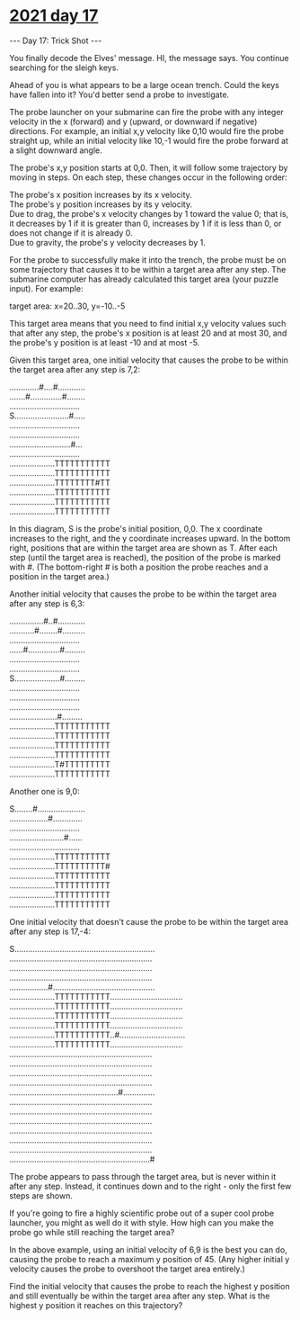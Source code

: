 # [2021 day 17](https://adventofcode.com/2021/day/17)

--- Day 17: Trick Shot ---

You finally decode the Elves' message. HI, the message says. You continue searching for the sleigh keys.

Ahead of you is what appears to be a large ocean trench. Could the keys have fallen into it? You'd better send a probe to investigate.

The probe launcher on your submarine can fire the probe with any integer velocity in the x (forward) and y (upward, or downward if negative) directions. For example, an initial x,y velocity like 0,10 would fire the probe straight up, while an initial velocity like 10,-1 would fire the probe forward at a slight downward angle.

The probe's x,y position starts at 0,0. Then, it will follow some trajectory by moving in steps. On each step, these changes occur in the following order:

The probe's x position increases by its x velocity.\
The probe's y position increases by its y velocity.\
Due to drag, the probe's x velocity changes by 1 toward the value 0; that is, it decreases by 1 if it is greater than 0, increases by 1 if it is less than 0, or does not change if it is already 0.\
Due to gravity, the probe's y velocity decreases by 1.

For the probe to successfully make it into the trench, the probe must be on some trajectory that causes it to be within a target area after any step. The submarine computer has already calculated this target area (your puzzle input). For example:

target area: x=20..30, y=-10..-5

This target area means that you need to find initial x,y velocity values such that after any step, the probe's x position is at least 20 and at most 30, and the probe's y position is at least -10 and at most -5.

Given this target area, one initial velocity that causes the probe to be within the target area after any step is 7,2:

.............#....#............\
.......#..............#........\
...............................\
S........................#.....\
...............................\
...............................\
...........................#...\
...............................\
....................TTTTTTTTTTT\
....................TTTTTTTTTTT\
....................TTTTTTTT#TT\
....................TTTTTTTTTTT\
....................TTTTTTTTTTT\
....................TTTTTTTTTTT

In this diagram, S is the probe's initial position, 0,0. The x coordinate increases to the right, and the y coordinate increases upward. In the bottom right, positions that are within the target area are shown as T. After each step (until the target area is reached), the position of the probe is marked with #. (The bottom-right # is both a position the probe reaches and a position in the target area.)

Another initial velocity that causes the probe to be within the target area after any step is 6,3:

...............#..#............\
...........#........#..........\
...............................\
......#..............#.........\
...............................\
...............................\
S....................#.........\
...............................\
...............................\
...............................\
.....................#.........\
....................TTTTTTTTTTT\
....................TTTTTTTTTTT\
....................TTTTTTTTTTT\
....................TTTTTTTTTTT\
....................T#TTTTTTTTT\
....................TTTTTTTTTTT

Another one is 9,0:

S........#.....................\
.................#.............\
...............................\
........................#......\
...............................\
....................TTTTTTTTTTT\
....................TTTTTTTTTT#\
....................TTTTTTTTTTT\
....................TTTTTTTTTTT\
....................TTTTTTTTTTT\
....................TTTTTTTTTTT

One initial velocity that doesn't cause the probe to be within the target area after any step is 17,-4:

S..............................................................\
...............................................................\
...............................................................\
...............................................................\
.................#.............................................\
....................TTTTTTTTTTT................................\
....................TTTTTTTTTTT................................\
....................TTTTTTTTTTT................................\
....................TTTTTTTTTTT................................\
....................TTTTTTTTTTT..#.............................\
....................TTTTTTTTTTT................................\
...............................................................\
...............................................................\
...............................................................\
...............................................................\
................................................#..............\
...............................................................\
...............................................................\
...............................................................\
...............................................................\
...............................................................\
...............................................................\
..............................................................#

The probe appears to pass through the target area, but is never within it after any step. Instead, it continues down and to the right - only the first few steps are shown.

If you're going to fire a highly scientific probe out of a super cool probe launcher, you might as well do it with style. How high can you make the probe go while still reaching the target area?

In the above example, using an initial velocity of 6,9 is the best you can do, causing the probe to reach a maximum y position of 45. (Any higher initial y velocity causes the probe to overshoot the target area entirely.)

Find the initial velocity that causes the probe to reach the highest y position and still eventually be within the target area after any step. What is the highest y position it reaches on this trajectory?